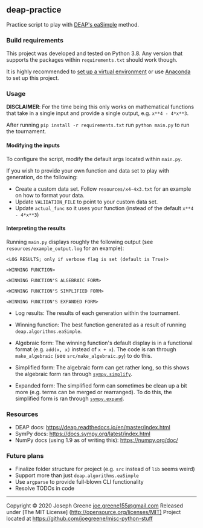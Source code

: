## deap-practice

Practice script to play with [DEAP's eaSimple](https://deap.readthedocs.io/en/master/api/algo.html#deap.algorithms.eaSimple)
method.

### Build requirements

This project was developed and tested on Python 3.8. Any version that supports the packages within
`requirements.txt` should work though.

It is highly recommended to [set up a virtual environment](https://docs.python.org/3/tutorial/venv.html)
or use [Anaconda](https://www.anaconda.com/products/individual) to set up this project.

### Usage

__DISCLAIMER__: For the time being this only works on mathematical functions that take in a single
input and provide a single output, e.g. `x**4 - 4*x**3`.

After running `pip install -r requirements.txt` run `python main.py` to run the tournament.

#### Modifying the inputs

To configure the script, modify the default args located within `main.py`.

If you wish to provide your own function and data set to play with generation, do the following:

- Create a custom data set. Follow `resources/x4-4x3.txt` for an example on how to format your data.
- Update `VALIDATION_FILE` to point to your custom data set.
- Update `actual_func` so it uses your function (instead of the default `x**4 - 4*x**3`)

#### Interpreting the results

Running `main.py` displays roughly the following output (see `resources/example_output.log` for
an example):

```
<LOG RESULTS; only if verbose flag is set (default is True)>

<WINNING FUNCTION>

<WINNING FUNCTION'S ALGEBRAIC FORM>

<WINNING FUNCTION'S SIMPLIFIED FORM>

<WINNING FUNCTION'S EXPANDED FORM>
```

- Log results: The results of each generation within the tournament.
- Winning function: The best function generated as a result of running `deap.algorithms.eaSimple`.
- Algebraic form: The winning function's default display is in a functional format (e.g. `add(x, x)`
instead of `x + x`). The code is ran through `make_algebraic` (see `src/make_algebraic.py`) to do
this.

- Simplified form: The algebraic form can get rather long, so this shows the algebraic form ran
through [`sympy.simplify`](https://docs.sympy.org/latest/tutorial/simplification.html#simplify).
- Expanded form: The simplified form can sometimes be clean up a bit more (e.g. terms can be merged
or rearranged). To do this, the simplified form is ran through
[`sympy.expand`](https://docs.sympy.org/latest/tutorial/simplification.html#expand).

### Resources

- DEAP docs: <https://deap.readthedocs.io/en/master/index.html>
- SymPy docs: <https://docs.sympy.org/latest/index.html>
- NumPy docs (using 1.9 as of writing this): <https://numpy.org/doc/>

### Future plans

- Finalize folder structure for project (e.g. `src` instead of `lib` seems weird)
- Support more than just `deap.algorithms.eaSimple`
- Use `argparse` to provide full-blown CLI functionality
- Resolve TODOs in code

-------------------------------------------------------------------------------

Copyright &copy; 2020 Joseph Greene <joe.greene155@gmail.com>
Released under [The MIT License] (<http://opensource.org/licenses/MIT)>
Project located at <https://github.com/joegreene/misc-python-stuff>

